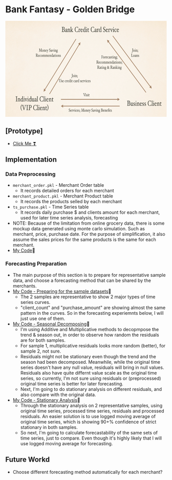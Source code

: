 # Bank Fantasy - Golden Bridge

<p align="center">
<img src="https://github.com/hanhanwu/Hanhan_Break_the_Limits/blob/master/Bank_Fantasy/Golden_Bridge/imgs/golden_triangle.png" width="600" height="300" />
</p>

## [Prototype]
* [Click Me ❣][1]

## Implementation
### Data Preprocessing
* `merchant_order.pkl` - Merchant Order table
  * It records detailed orders for each merchant
* `merchant_product.pkl` - Merchant Product table
  * It records the products selled by each merchant
* `ts_purchase.pkl` - Time Series table
  * It records daily purchase $ and clients amount for each merchant, used for later time series analysis, forecasting
* NOTE: Because of the limitation from online grocery data, there is some mockup data generated using monte carlo simulation. Such as merchant, price, purchase date. For the purpose of simplification, it also assume the sales prices for the same products is the same for each merchant.
* [My Code][2]💖

### Forecasting Preparation
* The main purpose of this section is to prepare for representative sample data, and choose a forecasting method that can be shared by the merchants.
* [My Code - Preparing for the sample datasets][3]💖
  * The 2 samples are representative to show 2 major types of time series curves.
  * "client_count" and "purchase_amount" are showing almost the same pattern in the curves. So in the forecasting experiemnts below, I will just use one of them.
* [My Code - Seasonal Decomposing][4]💖
  * I'm using Additive and Multiplicative methods to decopmpose the trend & season out, in order to observe how random the residuals are for both samples.
  * For sample 1, multiplicative residuals looks more random (better), for sample 2, not sure.
  * Residuals might not be stationary even though the trend and the season had been decomposed. Meanwhile, while the original time series doesn't have any null value, residuals will bring in null values. Residuals also have quite differnt value scale as the original time series, so currently, I'm not sure using residuals or (preprocessed) original time series is better for later forecasting.
  * Next, I'm going to do stationary analysis on different residuals, and also compare with the original data.
* [My Code - Stationary Analysis][5]💖
  * Through the stationary analysis on 2 representative samples, using original time series, processed time series, residuals and processed residuals. An easier solution is to use logged moving average of original time series, which is showing 90+% confidence of strict stationary in both samples.
  * So next, I'm going to calculate forecastability of the same sets of time series, just to compare. Even though it's highly likely that I will use logged moving average for forecasting.

## Future Workd
* Choose different forecasting method automatically for each merchant?


[1]:https://github.com/hanhanwu/Hanhan_Break_the_Limits/blob/master/Bank_Fantasy/Golden_Bridge/prototype.pdf
[2]:https://github.com/hanhanwu/Hanhan_Break_the_Limits/blob/master/Bank_Fantasy/Golden_Bridge/data_preprocessing.ipynb
[3]:https://github.com/hanhanwu/Hanhan_Break_the_Limits/blob/master/Bank_Fantasy/Golden_Bridge/purchase_times_series_preparation.ipynb
[4]:https://github.com/hanhanwu/Hanhan_Break_the_Limits/blob/master/Bank_Fantasy/Golden_Bridge/seasonal_decomposing.ipynb
[5]:https://github.com/hanhanwu/Hanhan_Break_the_Limits/blob/master/Bank_Fantasy/Golden_Bridge/stationary_analysis.ipynb
